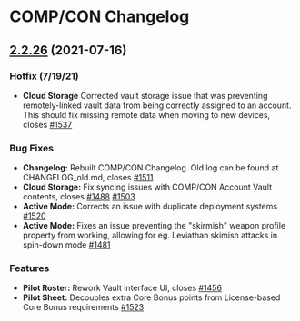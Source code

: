 # COMP/CON Changelog

## [2.2.26](https://github.com/massif-press/compcon/compare/2.2.25...v2.2.26) (2021-07-16)

### Hotfix (7/19/21)

* **Cloud Storage** Corrected vault storage issue that was preventing remotely-linked vault data from being correctly assigned to an account. This should fix missing remote data when moving to new devices, closes [#1537](https://github.com/massif-press/compcon/issues/1537)

### Bug Fixes

* **Changelog:** Rebuilt COMP/CON Changelog. Old log can be found at CHANGELOG_old.md, closes [#1511](https://github.com/massif-press/compcon/issues/1511)
* **Cloud Storage:** Fix syncing issues with COMP/CON Account Vault contents, closes [#1488](https://github.com/massif-press/compcon/issues/1488) [#1503](https://github.com/massif-press/compcon/issues/1503)
* **Active Mode:** Corrects an issue with duplicate deployment systems [#1520](https://github.com/massif-press/compcon/issues/1520) 
* **Active Mode:** Fixes an issue preventing the "skirmish" weapon profile property from working, allowing for eg. Leviathan skimish attacks in spin-down mode [#1481](https://github.com/massif-press/compcon/issues/1481)

### Features

* **Pilot Roster:** Rework Vault interface UI, closes [#1456](https://github.com/massif-press/compcon/issues/1456)
* **Pilot Sheet:** Decouples extra Core Bonus points from License-based Core Bonus requirements [#1523](https://github.com/massif-press/compcon/issues/1523)
